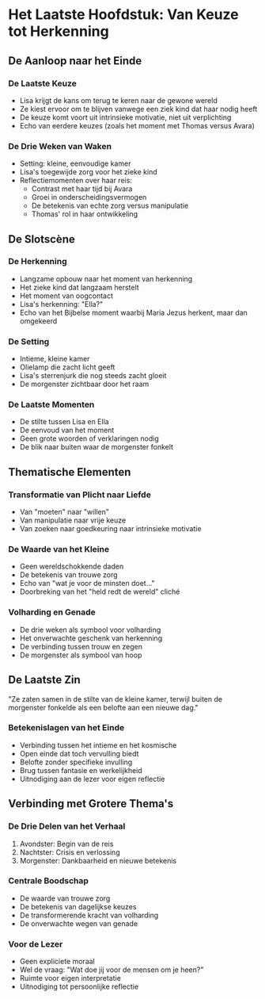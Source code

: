 # Het Laatste Hoofdstuk: Van Keuze tot Herkenning


## De Aanloop naar het Einde

### De Laatste Keuze
- Lisa krijgt de kans om terug te keren naar de gewone wereld
- Ze kiest ervoor om te blijven vanwege een ziek kind dat haar nodig heeft
- De keuze komt voort uit intrinsieke motivatie, niet uit verplichting
- Echo van eerdere keuzes (zoals het moment met Thomas versus Avara)

### De Drie Weken van Waken
- Setting: kleine, eenvoudige kamer
- Lisa's toegewijde zorg voor het zieke kind
- Reflectiemomenten over haar reis:
  - Contrast met haar tijd bij Avara
  - Groei in onderscheidingsvermogen
  - De betekenis van echte zorg versus manipulatie
  - Thomas' rol in haar ontwikkeling

## De Slotscène

### De Herkenning
- Langzame opbouw naar het moment van herkenning
- Het zieke kind dat langzaam herstelt
- Het moment van oogcontact
- Lisa's herkenning: "Ella?"
- Echo van het Bijbelse moment waarbij Maria Jezus herkent, maar dan omgekeerd

### De Setting
- Intieme, kleine kamer
- Olielamp die zacht licht geeft
- Lisa's sterrenjurk die nog steeds zacht gloeit
- De morgenster zichtbaar door het raam

### De Laatste Momenten
- De stilte tussen Lisa en Ella
- De eenvoud van het moment
- Geen grote woorden of verklaringen nodig
- De blik naar buiten waar de morgenster fonkelt

## Thematische Elementen

### Transformatie van Plicht naar Liefde
- Van "moeten" naar "willen"
- Van manipulatie naar vrije keuze
- Van zoeken naar goedkeuring naar intrinsieke motivatie

### De Waarde van het Kleine
- Geen wereldschokkende daden
- De betekenis van trouwe zorg
- Echo van "wat je voor de minsten doet..."
- Doorbreking van het "held redt de wereld" cliché

### Volharding en Genade
- De drie weken als symbool voor volharding
- Het onverwachte geschenk van herkenning
- De verbinding tussen trouw en zegen
- De morgenster als symbool van hoop

## De Laatste Zin
"Ze zaten samen in de stilte van de kleine kamer, terwijl buiten de morgenster fonkelde als een belofte aan een nieuwe dag."

### Betekenislagen van het Einde
- Verbinding tussen het intieme en het kosmische
- Open einde dat toch vervulling biedt
- Belofte zonder specifieke invulling
- Brug tussen fantasie en werkelijkheid
- Uitnodiging aan de lezer voor eigen reflectie

## Verbinding met Grotere Thema's

### De Drie Delen van het Verhaal
1. Avondster: Begin van de reis
2. Nachtster: Crisis en verlossing
3. Morgenster: Dankbaarheid en nieuwe betekenis

### Centrale Boodschap
- De waarde van trouwe zorg
- De betekenis van dagelijkse keuzes
- De transformerende kracht van volharding
- De onverwachte wegen van genade

### Voor de Lezer
- Geen expliciete moraal
- Wel de vraag: "Wat doe jij voor de mensen om je heen?"
- Ruimte voor eigen interpretatie
- Uitnodiging tot persoonlijke reflectie